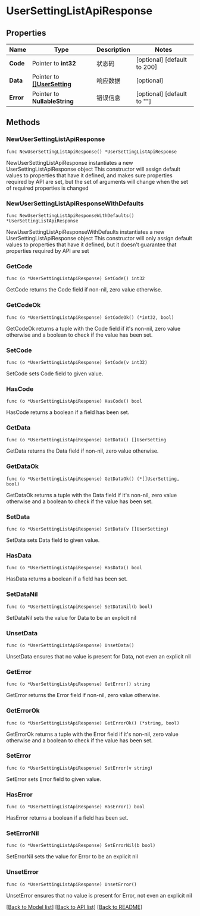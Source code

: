 # UserSettingListApiResponse

## Properties

Name | Type | Description | Notes
------------ | ------------- | ------------- | -------------
**Code** | Pointer to **int32** | 状态码 | [optional] [default to 200]
**Data** | Pointer to [**[]UserSetting**](UserSetting.md) | 响应数据 | [optional] 
**Error** | Pointer to **NullableString** | 错误信息 | [optional] [default to ""]

## Methods

### NewUserSettingListApiResponse

`func NewUserSettingListApiResponse() *UserSettingListApiResponse`

NewUserSettingListApiResponse instantiates a new UserSettingListApiResponse object
This constructor will assign default values to properties that have it defined,
and makes sure properties required by API are set, but the set of arguments
will change when the set of required properties is changed

### NewUserSettingListApiResponseWithDefaults

`func NewUserSettingListApiResponseWithDefaults() *UserSettingListApiResponse`

NewUserSettingListApiResponseWithDefaults instantiates a new UserSettingListApiResponse object
This constructor will only assign default values to properties that have it defined,
but it doesn't guarantee that properties required by API are set

### GetCode

`func (o *UserSettingListApiResponse) GetCode() int32`

GetCode returns the Code field if non-nil, zero value otherwise.

### GetCodeOk

`func (o *UserSettingListApiResponse) GetCodeOk() (*int32, bool)`

GetCodeOk returns a tuple with the Code field if it's non-nil, zero value otherwise
and a boolean to check if the value has been set.

### SetCode

`func (o *UserSettingListApiResponse) SetCode(v int32)`

SetCode sets Code field to given value.

### HasCode

`func (o *UserSettingListApiResponse) HasCode() bool`

HasCode returns a boolean if a field has been set.

### GetData

`func (o *UserSettingListApiResponse) GetData() []UserSetting`

GetData returns the Data field if non-nil, zero value otherwise.

### GetDataOk

`func (o *UserSettingListApiResponse) GetDataOk() (*[]UserSetting, bool)`

GetDataOk returns a tuple with the Data field if it's non-nil, zero value otherwise
and a boolean to check if the value has been set.

### SetData

`func (o *UserSettingListApiResponse) SetData(v []UserSetting)`

SetData sets Data field to given value.

### HasData

`func (o *UserSettingListApiResponse) HasData() bool`

HasData returns a boolean if a field has been set.

### SetDataNil

`func (o *UserSettingListApiResponse) SetDataNil(b bool)`

 SetDataNil sets the value for Data to be an explicit nil

### UnsetData
`func (o *UserSettingListApiResponse) UnsetData()`

UnsetData ensures that no value is present for Data, not even an explicit nil
### GetError

`func (o *UserSettingListApiResponse) GetError() string`

GetError returns the Error field if non-nil, zero value otherwise.

### GetErrorOk

`func (o *UserSettingListApiResponse) GetErrorOk() (*string, bool)`

GetErrorOk returns a tuple with the Error field if it's non-nil, zero value otherwise
and a boolean to check if the value has been set.

### SetError

`func (o *UserSettingListApiResponse) SetError(v string)`

SetError sets Error field to given value.

### HasError

`func (o *UserSettingListApiResponse) HasError() bool`

HasError returns a boolean if a field has been set.

### SetErrorNil

`func (o *UserSettingListApiResponse) SetErrorNil(b bool)`

 SetErrorNil sets the value for Error to be an explicit nil

### UnsetError
`func (o *UserSettingListApiResponse) UnsetError()`

UnsetError ensures that no value is present for Error, not even an explicit nil

[[Back to Model list]](../README.md#documentation-for-models) [[Back to API list]](../README.md#documentation-for-api-endpoints) [[Back to README]](../README.md)


